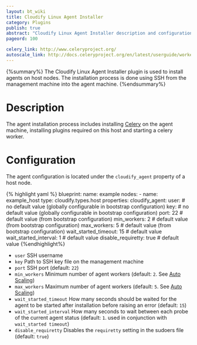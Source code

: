 ```yaml
---
layout: bt_wiki
title: Cloudify Linux Agent Installer
category: Plugins
publish: true
abstract: "Cloudify Linux Agent Installer description and configuration"
pageord: 100

celery_link: http://www.celeryproject.org/
autoscale_link: http://docs.celeryproject.org/en/latest/userguide/workers.html#autoscaling
---
```


{%summary%} The Cloudify Linux Agent Installer plugin is used to install agents on host nodes.
The installation process is done using SSH from the management machine into the agent machine.
{%endsummary%}

# Description

The agent installation process includes installing [Celery]({{page.celery_link}})
on the agent machine, installing plugins required on this host and starting a celery worker.


# Configuration

The agent configuration is located under the `cloudify_agent` property of a host node.

{% highlight yaml %}
blueprint:
  name: example
  nodes:
    - name: example_host
      type: cloudify.types.host
      properties:
        cloudify_agent:
          user:                     # no default value (globally configurable in bootstrap configuration)
          key:                      # no default value (globally configurable in bootstrap configuration)
          port: 22                  # default value (from bootstrap configuration)
          min_workers: 2            # default value (from bootstrap configuration)
          max_workers: 5            # default value (from bootstrap configuration)
          wait_started_timeout: 15  # default value
          wait_started_interval: 1  # default value
          disable_requiretty: true  # default value
{%endhighlight%}

* `user` SSH username
* `key`  Path to SSH key file on the management machine
* `port` SSH port (default: `22`)
* `min_workers` Minimum number of agent workers (default: `2`. See [Auto Scaling]({{page.autoscale_link}}))
* `max_workers` Maximum number of agent workers (default: `5`. See [Auto Scaling]({{page.autoscale_link}}))
* `wait_started_timeout` How many seconds should be waited for the agent to be started after installation before raising an error (default: `15`)
* `wait_started_interval` How many seconds to wait between each probe of the current agent status (default: `1`. used in conjunction with `wait_started timeout`)
* `disable_requiretty` Disables the `requiretty` setting in the sudoers file (default: `true`)
